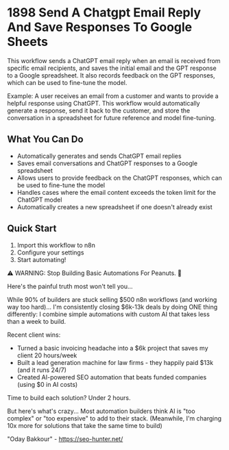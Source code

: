 # 1898 Send A Chatgpt Email Reply And Save Responses To Google Sheets

This workflow sends a ChatGPT email reply when an email is received from specific email recipients, and saves the initial email and the GPT response to a Google spreadsheet. It also records feedback on the GPT responses, which can be used to fine-tune the model.

Example: A user receives an email from a customer and wants to provide a helpful response using ChatGPT. This workflow would automatically generate a response, send it back to the customer, and store the conversation in a spreadsheet for future reference and model fine-tuning.

## What You Can Do
- Automatically generates and sends ChatGPT email replies
- Saves email conversations and ChatGPT responses to a Google spreadsheet
- Allows users to provide feedback on the ChatGPT responses, which can be used to fine-tune the model
- Handles cases where the email content exceeds the token limit for the ChatGPT model
- Automatically creates a new spreadsheet if one doesn't already exist

## Quick Start
1. Import this workflow to n8n
2. Configure your settings
3. Start automating!

⚠️ WARNING: Stop Building Basic Automations For Peanuts. 🚫

Here's the painful truth most won't tell you...

While 90% of builders are stuck selling $500 n8n workflows (and working way too hard)...
I'm consistently closing $6k-13k deals by doing ONE thing differently:
I combine simple automations with custom AI that takes less than a week to build.

Recent client wins:
* Turned a basic invoicing headache into a $6k project that saves my client 20 hours/week
* Built a lead generation machine for law firms - they happily paid $13k (and it runs 24/7)
* Created AI-powered SEO automation that beats funded companies (using $0 in AI costs)

Time to build each solution? Under 2 hours.

But here's what's crazy...
Most automation builders think AI is "too complex" or "too expensive" to add to their stack.
(Meanwhile, I'm charging 10x more for solutions that take the same time to build)

"Oday Bakkour" - https://seo-hunter.net/

